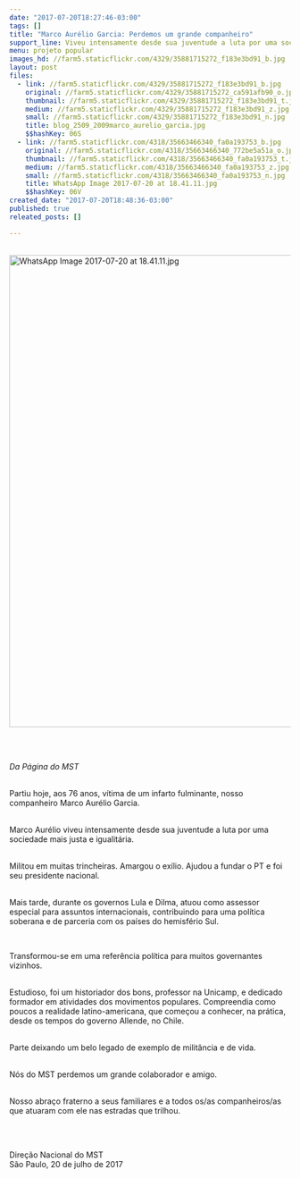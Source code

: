```yaml
---
date: "2017-07-20T18:27:46-03:00"
tags: []
title: "Marco Aurélio Garcia: Perdemos um grande companheiro"
support_line: Viveu intensamente desde sua juventude a luta por uma sociedade mais justa e igualitária.
menu: projeto popular
images_hd: //farm5.staticflickr.com/4329/35881715272_f183e3bd91_b.jpg
layout: post
files:
  - link: //farm5.staticflickr.com/4329/35881715272_f183e3bd91_b.jpg
    original: //farm5.staticflickr.com/4329/35881715272_ca591afb90_o.jpg
    thumbnail: //farm5.staticflickr.com/4329/35881715272_f183e3bd91_t.jpg
    medium: //farm5.staticflickr.com/4329/35881715272_f183e3bd91_z.jpg
    small: //farm5.staticflickr.com/4329/35881715272_f183e3bd91_n.jpg
    title: blog_2509_2009marco_aurelio_garcia.jpg
    $$hashKey: 06S
  - link: //farm5.staticflickr.com/4318/35663466340_fa0a193753_b.jpg
    original: //farm5.staticflickr.com/4318/35663466340_772be5a51a_o.jpg
    thumbnail: //farm5.staticflickr.com/4318/35663466340_fa0a193753_t.jpg
    medium: //farm5.staticflickr.com/4318/35663466340_fa0a193753_z.jpg
    small: //farm5.staticflickr.com/4318/35663466340_fa0a193753_n.jpg
    title: WhatsApp Image 2017-07-20 at 18.41.11.jpg
    $$hashKey: 06V
created_date: "2017-07-20T18:48:36-03:00"
published: true
releated_posts: []

---
```

<p><br />
<img alt="WhatsApp Image 2017-07-20 at 18.41.11.jpg" height="845" src="//farm5.staticflickr.com/4318/35663466340_fa0a193753_b.jpg" width="650" /></p>

<p><br />
&nbsp;</p>

<p><em>Da P&aacute;gina do MST</em></p>

<p><br />
Partiu hoje, aos 76 anos, v&iacute;tima de um infarto fulminante, nosso companheiro Marco Aur&eacute;lio Garcia.</p>

<p><br />
Marco Aur&eacute;lio viveu intensamente desde sua juventude a luta por uma sociedade mais justa e igualit&aacute;ria.</p>

<p><br />
Militou em muitas trincheiras. Amargou o ex&iacute;lio. Ajudou a fundar o PT e foi seu presidente nacional.</p>

<p><br />
Mais tarde, durante os governos Lula e Dilma, atuou como assessor especial para assuntos internacionais, contribuindo para uma pol&iacute;tica soberana e de parceria com os pa&iacute;ses do hemisf&eacute;rio Sul.</p>

<p>&nbsp;</p>

<p>Transformou-se em uma refer&ecirc;ncia pol&iacute;tica para muitos governantes vizinhos.</p>

<p><br />
Estudioso, foi um historiador dos bons, professor na Unicamp, e dedicado formador em atividades dos movimentos populares. Compreendia como poucos a realidade latino-americana, que come&ccedil;ou a conhecer, na pr&aacute;tica, desde os tempos do governo Allende, no Chile.</p>

<p><br />
Parte deixando um belo legado de exemplo de milit&acirc;ncia e de vida.</p>

<p><br />
N&oacute;s do MST perdemos um grande colaborador e amigo.</p>

<p><br />
Nosso abra&ccedil;o fraterno a seus familiares e a todos os/as companheiros/as que atuaram com ele nas estradas que trilhou.</p>

<p><br />
&nbsp;</p>

<p>Dire&ccedil;&atilde;o Nacional do MST<br />
S&atilde;o Paulo, 20 de julho de 2017</p>
